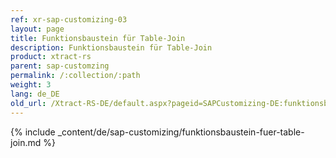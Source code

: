 ```yaml
---
ref: xr-sap-customizing-03
layout: page
title: Funktionsbaustein für Table-Join
description: Funktionsbaustein für Table-Join
product: xtract-rs
parent: sap-customzing
permalink: /:collection/:path
weight: 3
lang: de_DE
old_url: /Xtract-RS-DE/default.aspx?pageid=SAPCustomizing-DE:funktionsbaustein-fuer-table-join	
---
```


{% include _content/de/sap-customizing/funktionsbaustein-fuer-table-join.md  %}